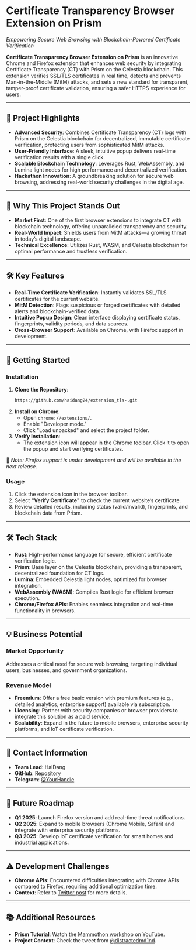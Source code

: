 # Certificate Transparency Browser Extension on Prism

*Empowering Secure Web Browsing with Blockchain-Powered Certificate Verification*

**Certificate Transparency Browser Extension on Prism** is an innovative Chrome and Firefox extension that enhances web security by integrating Certificate Transparency (CT) with Prism on the Celestia blockchain. This extension verifies SSL/TLS certificates in real time, detects and prevents Man-in-the-Middle (MitM) attacks, and sets a new standard for transparent, tamper-proof certificate validation, ensuring a safer HTTPS experience for users.

---

## 🚀 Project Highlights

- **Advanced Security**: Combines Certificate Transparency (CT) logs with Prism on the Celestia blockchain for decentralized, immutable certificate verification, protecting users from sophisticated MitM attacks.
- **User-Friendly Interface**: A sleek, intuitive popup delivers real-time verification results with a single click.
- **Scalable Blockchain Technology**: Leverages Rust, WebAssembly, and Lumina light nodes for high performance and decentralized verification.
- **Hackathon Innovation**: A groundbreaking solution for secure web browsing, addressing real-world security challenges in the digital age.

---

## 🌟 Why This Project Stands Out

- **Market First**: One of the first browser extensions to integrate CT with blockchain technology, offering unparalleled transparency and security.
- **Real-World Impact**: Shields users from MitM attacks—a growing threat in today’s digital landscape.
- **Technical Excellence**: Utilizes Rust, WASM, and Celestia blockchain for optimal performance and trustless verification.

---

## 🛠️ Key Features

- **Real-Time Certificate Verification**: Instantly validates SSL/TLS certificates for the current website.
- **MitM Detection**: Flags suspicious or forged certificates with detailed alerts and blockchain-verified data.
- **Intuitive Popup Design**: Clean interface displaying certificate status, fingerprints, validity periods, and data sources.
- **Cross-Browser Support**: Available on Chrome, with Firefox support in development.

---

## 🚀 Getting Started

### Installation

1. **Clone the Repository**:
   ```bash
   https://github.com/haidang24/extension_tls-.git
   ```
2. **Install on Chrome**:
   - Open `chrome://extensions/`.
   - Enable "Developer mode."
   - Click "Load unpacked" and select the project folder.
3. **Verify Installation**:
   - The extension icon will appear in the Chrome toolbar. Click it to open the popup and start verifying certificates.

📌 *Note: Firefox support is under development and will be available in the next release.*

### Usage

1. Click the extension icon in the browser toolbar.
2. Select **"Verify Certificate"** to check the current website’s certificate.
3. Review detailed results, including status (valid/invalid), fingerprints, and blockchain data from Prism.

---

## 🛠️ Tech Stack

- **Rust**: High-performance language for secure, efficient certificate verification logic.
- **Prism**: Base layer on the Celestia blockchain, providing a transparent, decentralized foundation for CT logs.
- **Lumina**: Embedded Celestia light nodes, optimized for browser integration.
- **WebAssembly (WASM)**: Compiles Rust logic for efficient browser execution.
- **Chrome/Firefox APIs**: Enables seamless integration and real-time functionality in browsers.

---

## 💡 Business Potential

### Market Opportunity
Addresses a critical need for secure web browsing, targeting individual users, businesses, and government organizations.

### Revenue Model

- **Freemium**: Offer a free basic version with premium features (e.g., detailed analytics, enterprise support) available via subscription.
- **Licensing**: Partner with security companies or browser providers to integrate this solution as a paid service.
- **Scalability**: Expand in the future to mobile browsers, enterprise security platforms, and IoT certificate verification.

---

## 📧 Contact Information

- **Team Lead**: HaiDang 
- **GitHub**: [Repository](https://github.com/haidang24/extension_tls-)  
- **Telegram**: [@YourHandle](https://t.me/ngoctran011105)  

---

## 🔮 Future Roadmap

- **Q1 2025**: Launch Firefox version and add real-time threat notifications.
- **Q2 2025**: Expand to mobile browsers (Chrome Mobile, Safari) and integrate with enterprise security platforms.
- **Q3 2025**: Develop IoT certificate verification for smart homes and industrial applications.

---

## ⚠️ Development Challenges

- **Chrome APIs**: Encountered difficulties integrating with Chrome APIs compared to Firefox, requiring additional optimization time.
- **Context**: Refer to [Twitter post](https://twitter.com/YourHandle) for more details.

---

## 📚 Additional Resources

- **Prism Tutorial**: Watch the [Mammothon workshop](https://www.youtube.com/) on YouTube.
- **Project Context**: Check the tweet from [@distractedmd1nd](https://twitter.com/distractedmd1nd).
